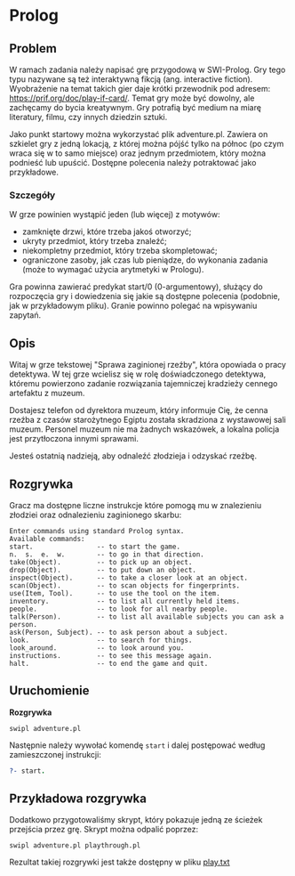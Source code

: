 # Prolog

## Problem

W ramach zadania należy napisać grę przygodową w SWI-Prolog. Gry tego typu nazywane są też interaktywną fikcją (ang. interactive fiction). Wyobrażenie na temat takich gier daje krótki przewodnik pod adresem: https://prif.org/doc/play-if-card/. Temat gry może być dowolny, ale zachęcamy do bycia kreatywnym. Gry potrafią być medium na miarę literatury, filmu, czy innych dziedzin sztuki.

Jako punkt startowy można wykorzystać plik adventure.pl. Zawiera on szkielet gry z jedną lokacją, z której można pójść tylko na północ (po czym wraca się w to samo miejsce) oraz jednym przedmiotem, który można podnieść lub upuścić. Dostępne polecenia należy potraktować jako przykładowe.

### Szczegóły

W grze powinien wystąpić jeden (lub więcej) z motywów:
- zamknięte drzwi, które trzeba jakoś otworzyć;
- ukryty przedmiot, który trzeba znaleźć;
- niekompletny przedmiot, który trzeba skompletować;
- ograniczone zasoby, jak czas lub pieniądze, do wykonania zadania (może to wymagać użycia arytmetyki w Prologu).

Gra powinna zawierać predykat start/0 (0-argumentowy), służący do rozpoczęcia gry i dowiedzenia się jakie są dostępne polecenia (podobnie, jak w przykładowym pliku). Granie powinno polegać na wpisywaniu zapytań.

## Opis

Witaj w grze tekstowej "Sprawa zaginionej rzeźby", która opowiada o pracy detektywa.
W tej grze wcielisz się w rolę doświadczonego detektywa, któremu powierzono zadanie rozwiązania tajemniczej kradzieży cennego artefaktu z muzeum.

Dostajesz telefon od dyrektora muzeum, który informuje Cię, że cenna rzeźba z czasów starożytnego Egiptu została skradziona z wystawowej sali muzeum. Personel muzeum nie ma żadnych wskazówek, a lokalna policja jest przytłoczona innymi sprawami.

Jesteś ostatnią nadzieją, aby odnaleźć złodzieja i odzyskać rzeźbę.

## Rozgrywka

Gracz ma dostępne liczne instrukcje które pomogą mu w znalezieniu złodziei oraz odnalezieniu zaginionego skarbu:
```
Enter commands using standard Prolog syntax.
Available commands:
start.                -- to start the game.
n.  s.  e.  w.        -- to go in that direction.
take(Object).         -- to pick up an object.
drop(Object).         -- to put down an object.
inspect(Object).      -- to take a closer look at an object.
scan(Object).         -- to scan objects for fingerprints.
use(Item, Tool).      -- to use the tool on the item.
inventory.            -- to list all currently held items.
people.               -- to look for all nearby people.
talk(Person).         -- to list all available subjects you can ask a person.
ask(Person, Subject). -- to ask person about a subject.
look.                 -- to search for things.
look_around.          -- to look around you.
instructions.         -- to see this message again.
halt.                 -- to end the game and quit.
```

## Uruchomienie

**Rozgrywka**
```shell
swipl adventure.pl
```

Następnie należy wywołać komendę `start` i dalej postępować według zamieszczonej instrukcji:
```prolog
?- start.
```

## Przykładowa rozgrywka

Dodatkowo przygotowaliśmy skrypt, który pokazuje jedną ze ścieżek przejścia przez grę. Skrypt można odpalić poprzez:
```shell
swipl adventure.pl playthrough.pl
```

Rezultat takiej rozgrywki jest także dostępny w pliku [play.txt](./play.txt)